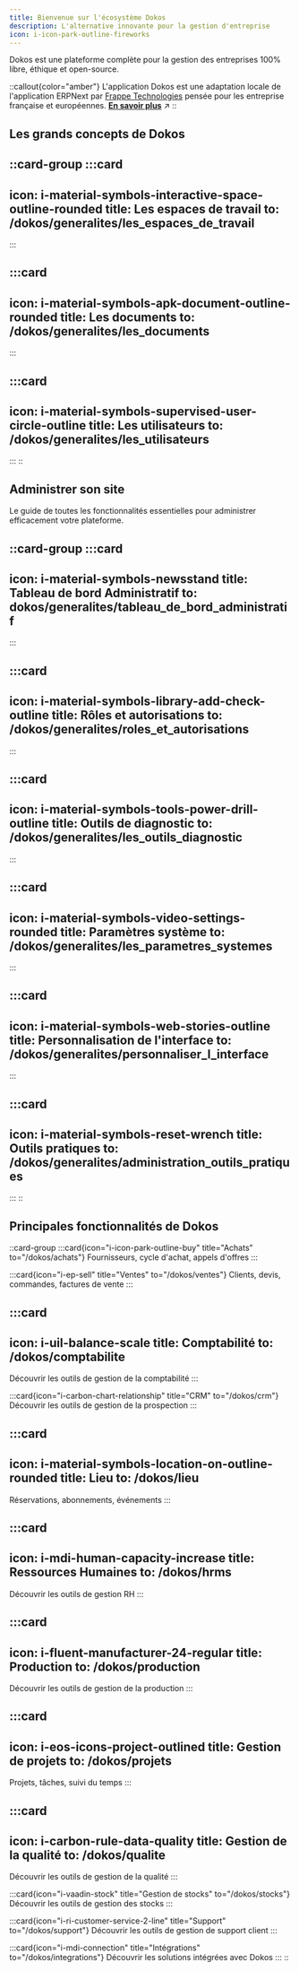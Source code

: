 ```yaml
---
title: Bienvenue sur l'écosystème Dokos
description: L'alternative innovante pour la gestion d'entreprise
icon: i-icon-park-outline-fireworks
---
```


Dokos est une plateforme complète pour la gestion des entreprises 100% libre, éthique et open-source.

::callout{color="amber"}
L'application Dokos est une adaptation locale de l'application ERPNext par [Frappe Technologies](https://github.com/frappe/erpnext) pensée pour les entreprise française et européennes. [**En savoir plus**](https://www.dokos.io/fr) ↗️
::

## Les grands concepts de Dokos

::card-group
  :::card
  ---
  icon: i-material-symbols-interactive-space-outline-rounded
  title: Les espaces de travail
  to: /dokos/generalites/les_espaces_de_travail
  ---
  :::

  :::card
  ---
  icon: i-material-symbols-apk-document-outline-rounded
  title: Les documents
  to: /dokos/generalites/les_documents
  ---
  :::

  :::card
  ---
  icon: i-material-symbols-supervised-user-circle-outline
  title: Les utilisateurs
  to: /dokos/generalites/les_utilisateurs
  ---
  :::
::

## Administrer son site

Le guide de toutes les fonctionnalités essentielles pour administrer efficacement votre plateforme.

::card-group
  :::card
  ---
  icon: i-material-symbols-newsstand
  title: Tableau de bord Administratif
  to: dokos/generalites/tableau_de_bord_administratif
  ---
  :::

  :::card
  ---
  icon: i-material-symbols-library-add-check-outline
  title: Rôles et autorisations
  to: /dokos/generalites/roles_et_autorisations
  ---
  :::

  :::card
  ---
  icon: i-material-symbols-tools-power-drill-outline
  title: Outils de diagnostic
  to: /dokos/generalites/les_outils_diagnostic
  ---
  :::

  :::card
  ---
  icon: i-material-symbols-video-settings-rounded
  title: Paramètres système
  to: /dokos/generalites/les_parametres_systemes
  ---
  :::

  :::card
  ---
  icon: i-material-symbols-web-stories-outline
  title: Personnalisation de l'interface
  to: /dokos/generalites/personnaliser_l_interface
  ---
  :::

  :::card
  ---
  icon: i-material-symbols-reset-wrench
  title: Outils pratiques
  to: /dokos/generalites/administration_outils_pratiques
  ---
  :::
::

## Principales fonctionnalités de Dokos

::card-group
  :::card{icon="i-icon-park-outline-buy" title="Achats" to="/dokos/achats"}
  Fournisseurs, cycle d'achat, appels d'offres
  :::

  :::card{icon="i-ep-sell" title="Ventes" to="/dokos/ventes"}
  Clients, devis, commandes, factures de vente
  :::

  :::card
  ---
  icon: i-uil-balance-scale
  title: Comptabilité
  to: /dokos/comptabilite
  ---
  Découvrir les outils de gestion de la comptabilité
  :::

  :::card{icon="i-carbon-chart-relationship" title="CRM" to="/dokos/crm"}
  Découvrir les outils de gestion de la prospection
  :::

  :::card
  ---
  icon: i-material-symbols-location-on-outline-rounded
  title: Lieu
  to: /dokos/lieu
  ---
  Réservations, abonnements, événements
  :::

  :::card
  ---
  icon: i-mdi-human-capacity-increase
  title: Ressources Humaines
  to: /dokos/hrms
  ---
  Découvrir les outils de gestion RH
  :::

  :::card
  ---
  icon: i-fluent-manufacturer-24-regular
  title: Production
  to: /dokos/production
  ---
  Découvrir les outils de gestion de la production
  :::

  :::card
  ---
  icon: i-eos-icons-project-outlined
  title: Gestion de projets
  to: /dokos/projets
  ---
  Projets, tâches, suivi du temps
  :::

  :::card
  ---
  icon: i-carbon-rule-data-quality
  title: Gestion de la qualité
  to: /dokos/qualite
  ---
  Découvrir les outils de gestion de la qualité
  :::

  :::card{icon="i-vaadin-stock" title="Gestion de stocks" to="/dokos/stocks"}
  Découvrir les outils de gestion des stocks
  :::

  :::card{icon="i-ri-customer-service-2-line" title="Support" to="/dokos/support"}
  Découvrir les outils de gestion de support client
  :::

  :::card{icon="i-mdi-connection" title="Intégrations" to="/dokos/integrations"}
  Découvrir les solutions intégrées avec Dokos
  :::
::
